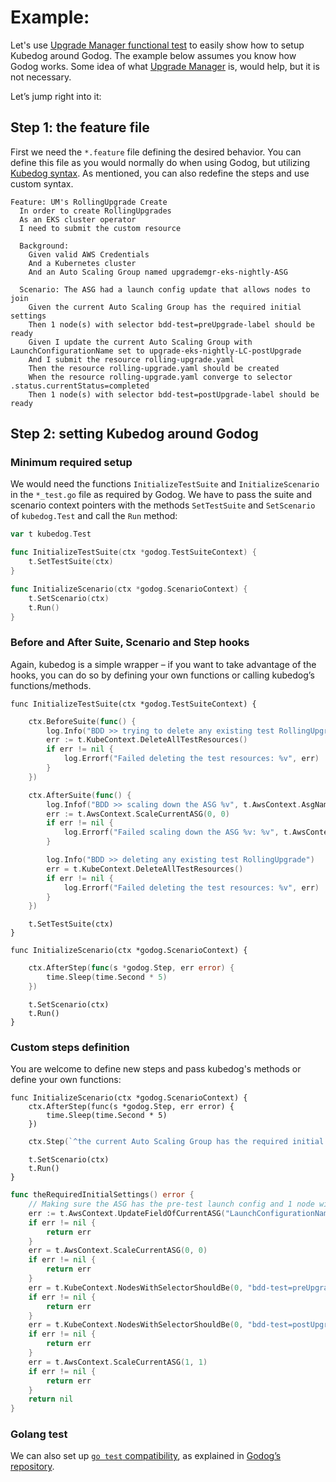 # Example:

Let's use [Upgrade Manager functional test](https://github.com/keikoproj/upgrade-manager/tree/master/test-bdd) to easily show how to setup Kubedog around Godog. The example below assumes you know how Godog works. Some idea of what [Upgrade Manager](https://github.com/keikoproj/upgrade-manager) is, would help, but it is not necessary. 

Let’s jump right into it:

## Step 1: the feature file

First we need the `*.feature` file defining the desired behavior. You can define this file as you would normally do when using Godog, but utilizing [Kubedog syntax](syntax.md). As mentioned, you can also redefine the steps and use custom syntax. 

``` gherkin
Feature: UM's RollingUpgrade Create
  In order to create RollingUpgrades
  As an EKS cluster operator
  I need to submit the custom resource

  Background:
    Given valid AWS Credentials
    And a Kubernetes cluster
    And an Auto Scaling Group named upgrademgr-eks-nightly-ASG

  Scenario: The ASG had a launch config update that allows nodes to join
    Given the current Auto Scaling Group has the required initial settings
    Then 1 node(s) with selector bdd-test=preUpgrade-label should be ready
    Given I update the current Auto Scaling Group with LaunchConfigurationName set to upgrade-eks-nightly-LC-postUpgrade
    And I submit the resource rolling-upgrade.yaml
    Then the resource rolling-upgrade.yaml should be created
    When the resource rolling-upgrade.yaml converge to selector .status.currentStatus=completed
    Then 1 node(s) with selector bdd-test=postUpgrade-label should be ready
```
## Step 2: setting Kubedog around Godog

### Minimum required setup

We would need the functions `InitializeTestSuite` and `InitializeScenario` in the `*_test.go` file as required by Godog. We have to pass the suite and scenario context pointers with the methods `SetTestSuite` and `SetScenario` of `kubedog.Test` and call the `Run` method:

``` go
var t kubedog.Test

func InitializeTestSuite(ctx *godog.TestSuiteContext) {
	t.SetTestSuite(ctx)
}

func InitializeScenario(ctx *godog.ScenarioContext) {
	t.SetScenario(ctx)
	t.Run()
}
```

### Before and After Suite, Scenario and Step hooks

Again, kubedog is a simple wrapper – if you want to take advantage of the hooks, you can do so by defining your own functions or calling kubedog’s functions/methods.

```
func InitializeTestSuite(ctx *godog.TestSuiteContext) {
```
``` go
	ctx.BeforeSuite(func() {
		log.Info("BDD >> trying to delete any existing test RollingUpgrade")
		err := t.KubeContext.DeleteAllTestResources()
		if err != nil {
			log.Errorf("Failed deleting the test resources: %v", err)
		}
	})

	ctx.AfterSuite(func() {
		log.Infof("BDD >> scaling down the ASG %v", t.AwsContext.AsgName)
		err := t.AwsContext.ScaleCurrentASG(0, 0)
		if err != nil {
			log.Errorf("Failed scaling down the ASG %v: %v", t.AwsContext.AsgName, err)
		}

		log.Info("BDD >> deleting any existing test RollingUpgrade")
		err = t.KubeContext.DeleteAllTestResources()
		if err != nil {
			log.Errorf("Failed deleting the test resources: %v", err)
		}
	})
```
```
	t.SetTestSuite(ctx)
}

func InitializeScenario(ctx *godog.ScenarioContext) {
```
``` go
	ctx.AfterStep(func(s *godog.Step, err error) {
		time.Sleep(time.Second * 5)
	})
```
```
	t.SetScenario(ctx)
	t.Run()
}
```

### Custom steps definition

You are welcome to define new steps and pass kubedog's methods or define your own functions:

```
func InitializeScenario(ctx *godog.ScenarioContext) {
	ctx.AfterStep(func(s *godog.Step, err error) {
		time.Sleep(time.Second * 5)
	})
```
``` go
	ctx.Step(`^the current Auto Scaling Group has the required initial settings$`, theRequiredInitialSettings)
```
```
	t.SetScenario(ctx)
	t.Run()
}
```
``` go
func theRequiredInitialSettings() error {
	// Making sure the ASG has the pre-test launch config and 1 node with correct config
	err := t.AwsContext.UpdateFieldOfCurrentASG("LaunchConfigurationName", "upgrade-eks-nightly-LC-preUpgrade")
	if err != nil {
		return err
	}
	err = t.AwsContext.ScaleCurrentASG(0, 0)
	if err != nil {
		return err
	}
	err = t.KubeContext.NodesWithSelectorShouldBe(0, "bdd-test=preUpgrade-label", "found")
	if err != nil {
		return err
	}
	err = t.KubeContext.NodesWithSelectorShouldBe(0, "bdd-test=postUpgrade-label", "found")
	if err != nil {
		return err
	}
	err = t.AwsContext.ScaleCurrentASG(1, 1)
	if err != nil {
		return err
	}
	return nil
}
```

### Golang test

We can also set up [`go test` compatibility](https://github.com/keikoproj/upgrade-manager/blob/master/test-bdd/main_test.go#L15), as explained in [Godog’s repository](https://github.com/cucumber/godog#running-godog-with-go-test).